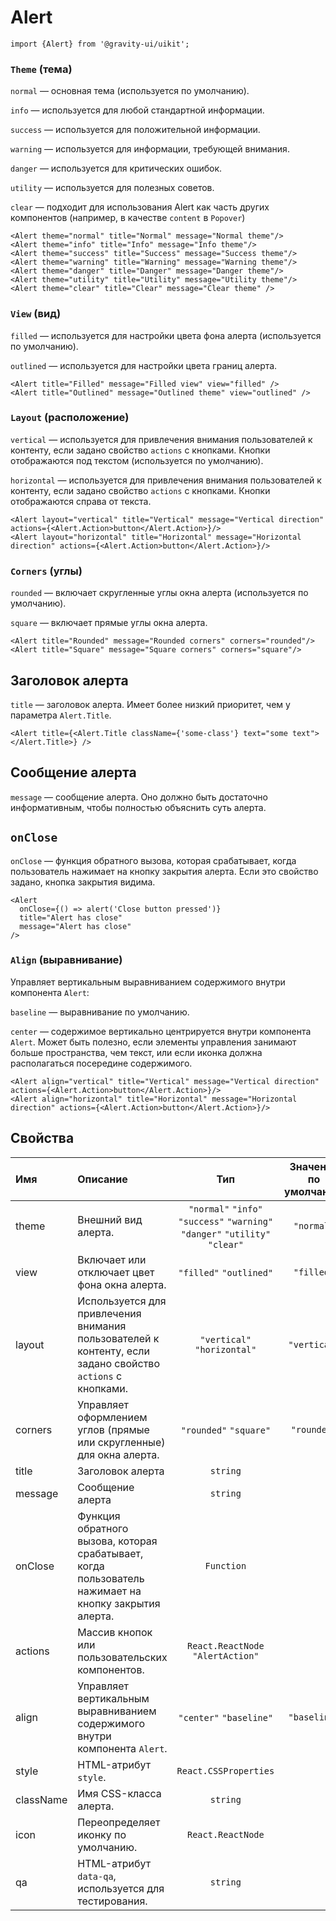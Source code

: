 <!--GITHUB_BLOCK-->

# Alert

<!--/GITHUB_BLOCK-->

```tsx
import {Alert} from '@gravity-ui/uikit';
```

### `Theme` (тема)

`normal` — основная тема (используется по умолчанию).

`info` — используется для любой стандартной информации.

`success` — используется для положительной информации.

`warning` — используется для информации, требующей внимания.

`danger` — используется для критических ошибок.

`utility` — используется для полезных советов.

`clear` — подходит для использования Alert как часть других компонентов (например, в качестве `content` в `Popover`)

<!--LANDING_BLOCK
<ExampleBlock
    code={`
<Alert theme="normal" title="Normal" message="Normal theme" />
<Alert theme="info" title="Info" message="Info theme" />
<Alert theme="success" title="Success" message="Success theme" />
<Alert theme="warning" title="Warning" message="Warning theme" />
<Alert theme="danger" title="Danger" message="Danger theme" />
<Alert theme="utility" title="Utility" message="Utility theme" />
<Alert theme="clear" title="Clear" message="Clear theme" />
`}>
    <UIKit.Alert theme="normal" title="Normal" message="Normal theme" />
    <UIKit.Alert theme="info" title="Info" message="Info theme" />
    <UIKit.Alert theme="success" title="Success" message="Success theme" />
    <UIKit.Alert theme="warning" title="Warning" message="Warning theme" />
    <UIKit.Alert theme="danger" title="Danger" message="Danger theme" />
    <UIKit.Alert theme="utility" title="Utility" message="Utility theme" />
    <UIKit.Alert theme="clear" title="Clear" message="Clear theme" />
</ExampleBlock>
LANDING_BLOCK-->

<!--GITHUB_BLOCK-->

```tsx
<Alert theme="normal" title="Normal" message="Normal theme"/>
<Alert theme="info" title="Info" message="Info theme"/>
<Alert theme="success" title="Success" message="Success theme"/>
<Alert theme="warning" title="Warning" message="Warning theme"/>
<Alert theme="danger" title="Danger" message="Danger theme"/>
<Alert theme="utility" title="Utility" message="Utility theme"/>
<Alert theme="clear" title="Clear" message="Clear theme" />
```

<!--/GITHUB_BLOCK-->

### `View` (вид)

`filled` — используется для настройки цвета фона алерта (используется по умолчанию).

`outlined` — используется для настройки цвета границ алерта.

<!--LANDING_BLOCK
<ExampleBlock
    code={`
<Alert title="Filled" message="Filled view" view="filled" />
<Alert title="Outlined" message="Outlined theme" view="outlined" />
`}
>
    <UIKit.Alert title="Filled" message="Filled view" view="filled" />
    <UIKit.Alert title="Outlined" message="Outlined theme" view="outlined" />
</ExampleBlock>
LANDING_BLOCK-->

<!--GITHUB_BLOCK-->

```
<Alert title="Filled" message="Filled view" view="filled" />
<Alert title="Outlined" message="Outlined theme" view="outlined" />
```

<!--/GITHUB_BLOCK-->

### `Layout` (расположение)

`vertical` — используется для привлечения внимания пользователей к контенту, если задано свойство `actions` с кнопками. Кнопки отображаются под текстом (используется по умолчанию).

`horizontal` — используется для привлечения внимания пользователей к контенту, если задано свойство `actions` с кнопками. Кнопки отображаются справа от текста.

<!--LANDING_BLOCK
<ExampleBlock
    code={`
<Alert layout="vertical" title="Vertical" message="Vertical direction" actions={<Alert.Action>button</Alert.Action>} />
<Alert layout="horizontal" title="Horizontal" message="Horizontal direction" actions={<Alert.Action>button</Alert.Action>} />
`}>
    <UIKit.Alert layout="vertical" title="Vertical" message="Vertical direction" actions={<UIKit.Alert.Action>button</UIKit.Alert.Action>} />
    <UIKit.Alert layout="horizontal" title="Horizontal" message="Horizontal direction" actions={<UIKit.Alert.Action>button</UIKit.Alert.Action>} />
</ExampleBlock>
LANDING_BLOCK-->

<!--GITHUB_BLOCK-->

```tsx
<Alert layout="vertical" title="Vertical" message="Vertical direction" actions={<Alert.Action>button</Alert.Action>}/>
<Alert layout="horizontal" title="Horizontal" message="Horizontal direction" actions={<Alert.Action>button</Alert.Action>}/>
```

<!--/GITHUB_BLOCK-->

### `Corners` (углы)

`rounded` — включает скругленные углы окна алерта (используется по умолчанию).

`square` — включает прямые углы окна алерта.

<!--LANDING_BLOCK
<ExampleBlock
    code={`
<Alert title="Rounded" message="Rounded corners" corners="rounded"  />
<Alert title="Square" message="Square corners" corners="square" />
`}
>
    <UIKit.Alert title="Rounded" message="Rounded corners" corners="rounded"  />
    <UIKit.Alert title="Square" message="Square corners" corners="square" />
</ExampleBlock>
LANDING_BLOCK-->

<!--GITHUB_BLOCK-->

```tsx
<Alert title="Rounded" message="Rounded corners" corners="rounded"/>
<Alert title="Square" message="Square corners" corners="square"/>
```

<!--/GITHUB_BLOCK-->

## Заголовок алерта

`title` — заголовок алерта. Имеет более низкий приоритет, чем у параметра `Alert.Title`.

<!--LANDING_BLOCK
<ExampleBlock
    code={`
<Alert title={<Alert.Title className={'some-class'} text="some text"></Alert.Title>} />
`}
>
    <UIKit.Alert title={<UIKit.Alert.Title className={'some-class'} text="some text"></UIKit.Alert.Title>} />
</ExampleBlock>
LANDING_BLOCK-->

<!--GITHUB_BLOCK-->

```tsx
<Alert title={<Alert.Title className={'some-class'} text="some text"></Alert.Title>} />
```

<!--/GITHUB_BLOCK-->

## Сообщение алерта

`message` — сообщение алерта. Оно должно быть достаточно информативным, чтобы полностью объяснить суть алерта.

## `onClose`

`onClose` — функция обратного вызова, которая срабатывает, когда пользователь нажимает на кнопку закрытия алерта. Если это свойство задано, кнопка закрытия видима.

<!--LANDING_BLOCK
<ExampleBlock
    code={`
<Alert onClose={() => alert('Close button pressed')} title="Alert has close" message="Alert has close" />
`}
>
    <UIKit.Alert onClose={() => alert('Close button pressed')} title="Alert has close" message="Alert has close" />
</ExampleBlock>
LANDING_BLOCK-->

<!--GITHUB_BLOCK-->

```tsx
<Alert
  onClose={() => alert('Close button pressed')}
  title="Alert has close"
  message="Alert has close"
/>
```

<!--/GITHUB_BLOCK-->

### `Align` (выравнивание)

Управляет вертикальным выравниванием содержимого внутри компонента `Alert`:

`baseline` — выравнивание по умолчанию.

`center` — содержимое вертикально центрируется внутри компонента `Alert`. Может быть полезно, если элементы управления занимают больше пространства, чем текст, или если иконка должна располагаться посередине содержимого.

<!--LANDING_BLOCK
<ExampleBlock
    code={`
<Alert align="baseline" theme="info" title="Baseline" message="Baseline align" actions={<Alert.Action>button</Alert.Action>} />
<Alert align="center" theme="info" title="Center" message="Center align" actions={<Alert.Action>button</Alert.Action>} align="center"/>
`}>
    <UIKit.Alert align="baseline" theme="info" title="Baseline" message="Baseline align" actions={<UIKit.Alert.Action>button</UIKit.Alert.Action>} />
    <UIKit.Alert align="center" theme="info" title="Center" message="Center align" actions={<UIKit.Alert.Action>button</UIKit.Alert.Action>} align="center"/>
</ExampleBlock>
LANDING_BLOCK-->

<!--GITHUB_BLOCK-->

```tsx
<Alert align="vertical" title="Vertical" message="Vertical direction" actions={<Alert.Action>button</Alert.Action>}/>
<Alert align="horizontal" title="Horizontal" message="Horizontal direction" actions={<Alert.Action>button</Alert.Action>}/>
```

<!--/GITHUB_BLOCK-->

## Свойства

| Имя       | Описание                                                                                                   |                                     Тип                                      | Значение по умолчанию |
| :-------- | :--------------------------------------------------------------------------------------------------------- | :--------------------------------------------------------------------------: | :-------------------: |
| theme     | Внешний вид алерта.                                                                                        | `"normal"` `"info"` `"success"` `"warning"` `"danger"` `"utility"` `"clear"` |      `"normal"`       |
| view      | Включает или отключает цвет фона окна алерта.                                                              |                           `"filled"` `"outlined"`                            |      `"filled"`       |
| layout    | Используется для привлечения внимания пользователей к контенту, если задано свойство `actions` с кнопками. |                         `"vertical"` `"horizontal"`                          |     `"vertical"`      |
| corners   | Управляет оформлением углов (прямые или скругленные) для окна алерта.                                      |                            `"rounded"` `"square"`                            |      `"rounded"`      |
| title     | Заголовок алерта                                                                                           |                                   `string`                                   |                       |
| message   | Сообщение алерта                                                                                           |                                   `string`                                   |                       |
| onClose   | Функция обратного вызова, которая срабатывает, когда пользователь нажимает на кнопку закрытия алерта.      |                                  `Function`                                  |                       |
| actions   | Массив кнопок или пользовательских компонентов.                                                            |                      `React.ReactNode` `"AlertAction"`                       |                       |
| align     | Управляет вертикальным выравниванием содержимого внутри компонента `Alert`.                                |                           `"center"` `"baseline"`                            |     `"baseline"`      |
| style     | HTML-атрибут `style`.                                                                                      |                            `React.CSSProperties`                             |                       |
| className | Имя CSS-класса алерта.                                                                                     |                                   `string`                                   |                       |
| icon      | Переопределяет иконку по умолчанию.                                                                        |                              `React.ReactNode`                               |                       |
| qa        | HTML-атрибут `data-qa`, используется для тестирования.                                                     |                                   `string`                                   |                       |

